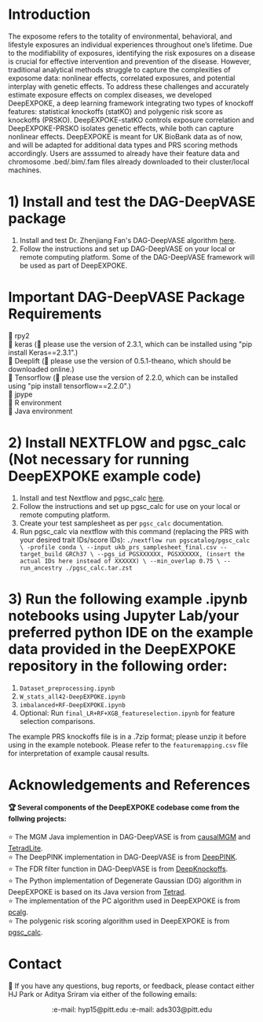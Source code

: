 
# Introduction
The exposome refers to the totality of environmental, behavioral, and lifestyle exposures an individual experiences throughout one’s lifetime. Due to the modifiability of exposures, identifying the risk exposures on a disease is crucial for effective intervention and prevention of the disease. However, traditional analytical methods struggle to capture the complexities of exposome data: nonlinear effects, correlated exposures, and potential interplay with genetic effects. To address these challenges and accurately estimate exposure effects on complex diseases, we developed DeepEXPOKE, a deep learning framework integrating two types of knockoff features: statistical knockoffs (statKO) and polygenic risk score as knockoffs (PRSKO). DeepEXPOKE-statKO controls exposure correlation and DeepEXPOKE-PRSKO isolates genetic effects, while both can capture nonlinear effects. DeepEXPOKE is meant for UK BioBank data as of now, and will be adapted for additional data types and PRS scoring methods accordingly. Users are asssumed to already have their feature data and chromosome .bed/.bim/.fam files already downloaded to their cluster/local machines.
####

# 1) Install and test the DAG-DeepVASE package
1. Install and test Dr. Zhenjiang Fan's DAG-DeepVASE algorithm [here](https://github.com/ZhenjiangFan/DAG-deepVASE). 
2. Follow the instructions and set up DAG-DeepVASE on your local or remote computing platform. Some of the DAG-DeepVASE framework will be used as part of DeepEXPOKE.

# Important DAG-DeepVASE Package Requirements

:stars: rpy2\
:stars: keras (:bell: please use the version of 2.3.1, which can be installed using "pip install Keras==2.3.1".)\
:stars: Deeplift (:bell: please use the version of 0.5.1-theano, which should be downloaded online.)\
:stars: Tensorflow (:bell: please use the version of 2.2.0, which can be installed using "pip install tensorflow==2.2.0".)\
:stars: jpype\
:stars: R environment\
:stars: Java environment

# 2) Install NEXTFLOW and pgsc_calc (Not necessary for running DeepEXPOKE example code)
1. Install and test Nextflow and pgsc_calc [here](https://pgsc-calc.readthedocs.io/en/latest/). 
2. Follow the instructions and set up pgsc_calc for use on your local or remote computing platform.
3. Create your test samplesheet as per ``pgsc_calc`` documentation.
4. Run pgsc_calc via nextflow with this command (replacing the PRS with your desired trait IDs/score IDs):
``./nextflow run pgscatalog/pgsc_calc \
 -profile conda \
 --input ukb_prs_samplesheet_final.csv --target_build GRCh37 \
 --pgs_id PGSXXXXXX, PGSXXXXXX, (insert the actual IDs here instead of XXXXXX) \
 --min_overlap 0.75 \
 --run_ancestry ./pgsc_calc.tar.zst``


# 3) Run the following example .ipynb notebooks using Jupyter Lab/your preferred python IDE on the example data provided in the DeepEXPOKE repository in the following order:
1. ``Dataset_preprocessing.ipynb``
2. ``W_stats_all42-DeepEXPOKE.ipynb``
3. ``imbalanced+RF-DeepEXPOKE.ipynb``
4. Optional: Run ``final_LR+RF+XGB_featureselection.ipynb`` for feature selection comparisons.

The example PRS knockoffs file is in a .7zip format; please unzip it before using in the example notebook. 
Please refer to the ``featuremapping.csv`` file for interpretation of example causal results. 

 

# Acknowledgements and References

#### :trophy: Several components of the DeepEXPOKE codebase come from the follwing projects:
:star: The MGM Java implemention in DAG-DeepVASE is from [causalMGM](https://github.com/benoslab/causalMGM) and [TetradLite](https://github.com/benoslab/tetradLite).\
:star: The DeepPINK implementation in DAG-DeepVASE is from [DeepPINK](https://github.com/younglululu/DeepPINK).\
:star: The FDR filter function in DAG-DeepVASE is from [DeepKnockoffs](https://github.com/msesia/deepknockoffs).\
:star: The Python implementation of Degenerate Gaussian (DG) algorithm in DeepEXPOKE is based on its Java version from [Tetrad](https://www.ccd.pitt.edu).\
:star: The implementation of the PC algorithm used in DeepEXPOKE is from [pcalg](https://github.com/keiichishima/pcalg).\
:star: The polygenic risk scoring algorithm used in DeepEXPOKE is from [pgsc_calc](https://pgsc-calc.readthedocs.io/en/latest/).


# Contact
:email: If you have any questions, bug reports, or feedback, please contact either HJ Park or Aditya Sriram via either of the following emails:
<p align="center">
    :e-mail: hyp15@pitt.edu
    :e-mail: ads303@pitt.edu
</p>
    

